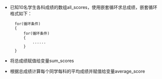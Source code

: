 - 已知10名学生各科成绩的数组all\_scores，使用嵌套循环求总成绩，嵌套循环格式如下：

        for(循环条件)
        {
            for(循环条件)
            {
                ......
            }
        }

- 将总成绩赋值给变量sum\_scores
- 根据总成绩计算每个同学每科的平均成绩并赋值给变量average\_score